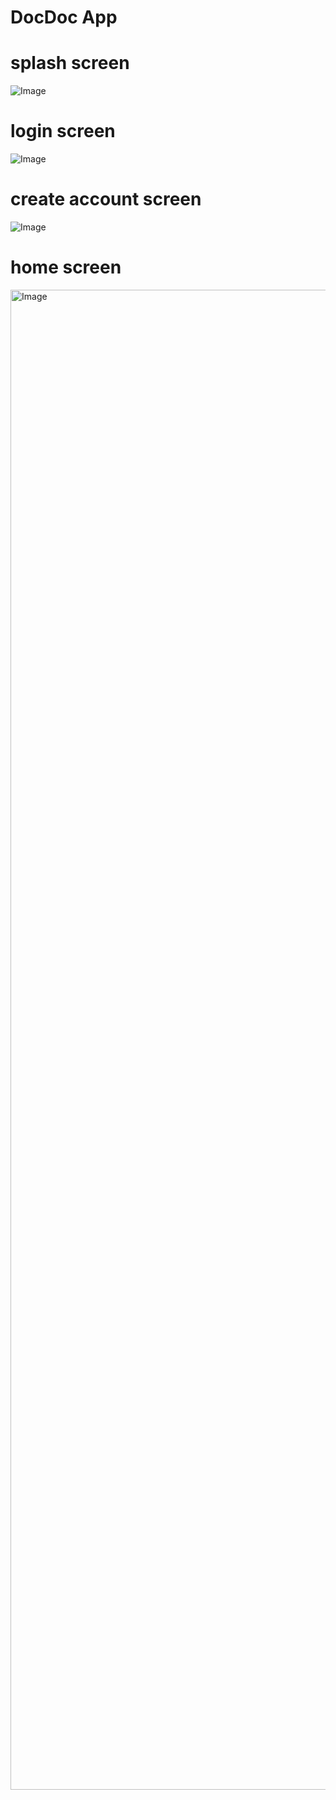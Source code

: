 # DocDoc App
# splash screen
![Image](https://github.com/user-attachments/assets/97d67543-0cf8-4b4e-a010-9c80025ba1ee)
# login screen
![Image](https://github.com/user-attachments/assets/ce810312-3f23-4055-abe3-c0b7e06e63ee)
# create account screen
![Image](https://github.com/user-attachments/assets/27158c9a-4a61-4de2-849c-2e41b1b42c77)
# home screen
<img width="1080" height="2400" alt="Image" src="https://github.com/user-attachments/assets/0deffdb4-0118-491a-a9c6-e866b559161e" />
